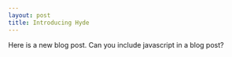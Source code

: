 ```yaml
---
layout: post
title: Introducing Hyde
---
```


Here is a new blog post.
Can you include javascript in a blog post?
